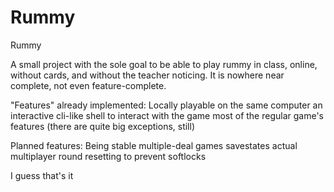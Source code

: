 # Rummy
Rummy

A small project with the sole goal to be able to play rummy in class, online, without cards, and without the teacher noticing.
It is nowhere near complete, not even feature-complete.

"Features" already implemented:
  Locally playable on the same computer
  an interactive cli-like shell to interact with the game
  most of the regular game's features (there are quite big exceptions, still)
  
Planned features:
  Being stable
  multiple-deal games
  savestates
  actual multiplayer
  round resetting to prevent softlocks
  
  I guess that's it
